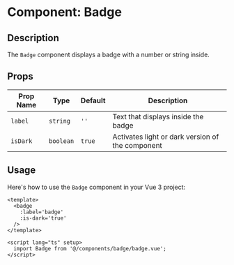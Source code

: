 # Component: Badge

## Description

The `Badge` component displays a badge with a number or string inside.

## Props

| Prop Name | Type      | Default | Description                                      |
|-----------|-----------|---------|--------------------------------------------------|
| `label`   | `string`  | `''`    | Text that displays inside the badge              |
| `isDark`  | `boolean` | `true`  | Activates light or dark version of the component |


## Usage

Here's how to use the `Badge` component in your Vue 3 project:

```vue
<template>
  <badge
    :label='badge'
    :is-dark='true'
  />
</template>

<script lang="ts" setup>
  import Badge from '@/components/badge/badge.vue';
</script>
```
